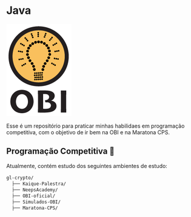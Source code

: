 # Java
<img src="logo_obi.png" alt="Logo da OBI">

Esse é um repositório para praticar minhas habilidaes em programação competitiva, com o objetivo de ir bem na OBI e na Maratona CPS.

## Programação Competitiva 🥇

Atualmente, contém estudo dos seguintes ambientes de estudo:
```
gl-crypto/
  ├── Kaique-Palestra/
  ├── NeepsAcademy/
  ├── OBI-oficial/
  ├── Simulados-OBI/
  ├── Maratona-CPS/
```
